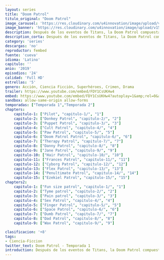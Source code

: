 ```yaml
---
layout: series
title: "Doom Patrol"
titulo_original: "Doom Patrol"
image_carousel: 'https://res.cloudinary.com/u4innovation/image/upload/v1564118442/doom-patrol-poster-min_axvyuz.jpg'
image_banner: 'https://res.cloudinary.com/u4innovation/image/upload/v1564118443/doom-patrol-banner-min_fds0b1.jpg'
description: Después de los eventos de Titans, la Doom Patrol compuesta por Robotman, Negative Man, Elasti-Woman, y Crazy Jane, y dirigida por el Dr. Niles CaulderChief recibe una misión de Cyborg que no pueden ignorar y cambiará sus vidas.
description_corta: Después de los eventos de Titans, la Doom Patrol compuesta por Robotman, Negative Man, Elasti-Woman, y Crazy Jane, y dirigida por el Dr. Niles CaulderChief recibe una misión de Cyborg que no pueden ignorar y cambiará sus vidas.
category: 'series'
descargas: 'no'
reproductor: fembed
fuente: 'cueva'
idioma: 'Latino'
capitulo: ''
anio: '2019'
episodios: '24'
calidad: 'Full HD'
estrellas: '5'
genero: Acción, Ciencia Ficción, Superhéroes, Crimen, Drama
trailer: https://www.youtube.com/embed/FDY1CsUKHw4
embed: https://www.youtube.com/embed/FDY1CsUKHw4?autoplay=1&amp;rel=0&amp;hd=1&border=0&wmode=opaque&enablejsapi=1&modestbranding=1&controls=1&showinfo=0
sandbox: allow-same-origin allow-forms 
temporadas: ["Temporada 1","Temporada 2"]
chapters:
    capitulo-1: ["Pilot", "capitulo-1/", "1"]
    capitulo-2: ["Donkey Patrol", "capitulo-2/", "2"]
    capitulo-3: ["Puppet Patrol", "capitulo-3/", "3"]
    capitulo-4: ["Cult Patrol", "capitulo-4/", "4"]
    capitulo-5: ["Paw Patrol", "capitulo-5/", "5"]
    capitulo-6: ["Doom Patrol Patrol", "capitulo-6/", "6"]
    capitulo-7: ["Therapy Patrol", "capitulo-7/", "7"]
    capitulo-8: ["Danny Patrol", "capitulo-8/", "8"]
    capitulo-9: ["Jane Patrol", "capitulo-9/", "9"]
    capitulo-10: ["Hair Patrol", "capitulo-10/", "10"]
    capitulo-11: ["Frances Patrol", "capitulo-11/", "11"]
    capitulo-12: ["Cyborg Patrol", "capitulo-12/", "12"]
    capitulo-13: ["Flex Patrol", "capitulo-13/", "13"]
    capitulo-14: ["Penultimate Patrol", "capitulo-14/", "14"]
    capitulo-15: ["Ezekiel Patrol", "capitulo-15/", "15"]
chapters2:
    capitulo-1: ["Fun size patrol", "capitulo-1/", "1"]
    capitulo-2: ["Tyme patrol", "capitulo-2/", "2"]
    capitulo-3: ["Pain patrol", "capitulo-3/", "3"]
    capitulo-4: ["Sex Patrol", "capitulo-4/", "4"]
    capitulo-5: ["Finger Patrol", "capitulo-5/", "5"]
    capitulo-6: ["Space Patrol", "capitulo-6/", "6"]
    capitulo-7: ["Dumb Patrol", "capitulo-7/", "7"]
    capitulo-8: ["Dad Patrol", "capitulo-8/", "8"]
    capitulo-9: ["Wax Patrol", "capitulo-9/", "9"]

clasificacion: '+8'
tags:
- Ciencia-Ficcion
twitter_text: Doom Patrol - Temporada 1
introduction: Después de los eventos de Titans, la Doom Patrol compuesta por Robotman, Negative Man, Elasti-Woman, y Crazy Jane, y dirigida por el Dr. Niles CaulderChief recibe una misión de Cyborg que no pueden ignorar y cambiará sus vidas.
---
```












